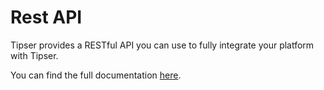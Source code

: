 # Rest API

Tipser provides a RESTful API you can use to fully integrate your platform with Tipser.

You can find the full documentation <a href="https://developers.tipser.com/rest-api" target="_blank">here</a>.
